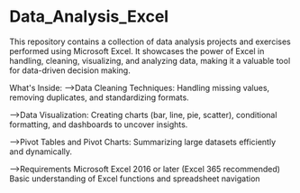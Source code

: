 # Data_Analysis_Excel
This repository contains a collection of data analysis projects and exercises performed using Microsoft Excel. It showcases the power of Excel in handling, cleaning, visualizing, and analyzing data, making it a valuable tool for data-driven decision making.

What's Inside:
-->Data Cleaning Techniques:
Handling missing values, removing duplicates, and standardizing formats.

-->Data Visualization:
Creating charts (bar, line, pie, scatter), conditional formatting, and dashboards to uncover insights.

-->Pivot Tables and Pivot Charts:
Summarizing large datasets efficiently and dynamically.

-->Requirements
Microsoft Excel 2016 or later (Excel 365 recommended)
Basic understanding of Excel functions and spreadsheet navigation
